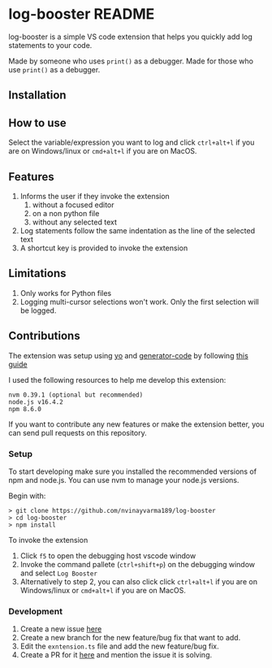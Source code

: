 # log-booster README

log-booster is a simple VS code extension that helps you quickly add log statements to your code.

Made by someone who uses `print()` as a debugger. Made for those who use `print()` as a debugger.

## Installation


## How to use

Select the variable/expression you want to log and click `ctrl+alt+l` if you are on Windows/linux or `cmd+alt+l` if you are on MacOS.
## Features

1. Informs the user if they invoke the extension
    1. without a focused editor
    2. on a non python file
    3. without any selected text
2. Log statements follow the same indentation as the line of the selected text
3. A shortcut key is provided to invoke the extension


## Limitations

1. Only works for Python files
2. Logging multi-cursor selections won't work. Only the first selection will be logged.

## Contributions

The extension was setup using [yo](https://www.npmjs.com/package/yo) and [generator-code](https://www.npmjs.com/package/generator-code) by following [this guide](https://code.visualstudio.com/api/get-started/your-first-extension)

I used the following resources to help me develop this extension:
```
nvm 0.39.1 (optional but recommended)
node.js v16.4.2
npm 8.6.0
```

If you want to contribute any new features or make the extension better, you can send pull requests on this repository.

### Setup
To start developing make sure you installed the recommended versions of npm and node.js. You can use nvm to manage your node.js versions.

Begin with:
```
> git clone https://github.com/nvinayvarma189/log-booster
> cd log-booster
> npm install
```

To invoke the extension

1. Click `f5` to open the debugging host vscode window
2. Invoke the command pallete (`ctrl+shift+p`) on the debugging window and select `Log Booster`
3. Alternatively to step 2, you can also click click `ctrl+alt+l` if you are on Windows/linux or `cmd+alt+l` if you are on MacOS.


### Development

1. Create a new issue [here](https://github.com/nvinayvarma189/log-booster/issues)
2. Create a new branch for the new feature/bug fix that want to add.
3. Edit the `exntension.ts` file and add the new feature/bug fix.
4. Create a PR for it [here](https://github.com/nvinayvarma189/log-booster/pulls) and mention the issue it is solving.